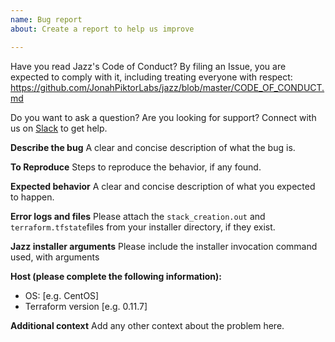 ```yaml
---
name: Bug report
about: Create a report to help us improve

---
```


Have you read Jazz's Code of Conduct? By filing an Issue, you are expected to comply with it, including treating everyone with respect: https://github.com/JonahPiktorLabs/jazz/blob/master/CODE_OF_CONDUCT.md

Do you want to ask a question? Are you looking for support? Connect with us on [Slack](https://github.com/JonahPiktorLabs/jazz/blob/master/CONTRIBUTING.md#join-the-tmobile-slack-team) to get help.

**Describe the bug**
A clear and concise description of what the bug is.

**To Reproduce**
Steps to reproduce the behavior, if any found.

**Expected behavior**
A clear and concise description of what you expected to happen.

**Error logs and files**
Please attach the `stack_creation.out` and `terraform.tfstate`files from your installer directory, if they exist.

**Jazz installer arguments**
Please include the installer invocation command used, with arguments

**Host (please complete the following information):**
 - OS: [e.g. CentOS]
 - Terraform version [e.g. 0.11.7]

**Additional context**
Add any other context about the problem here.
